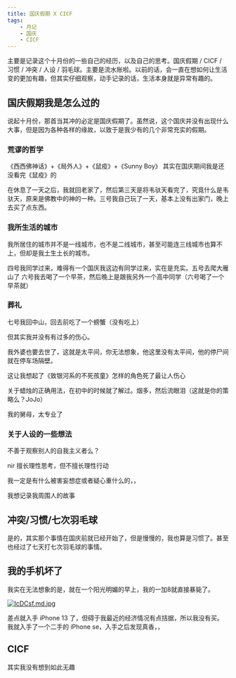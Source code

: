 ```yaml
---
title: 国庆假期 X CICF
tags:
    - 月记
    - 国庆
    - CICF
---
```


主要是记录这个十月份的一些自己的经历，以及自己的思考。国庆假期 / CICF / 习惯 / 冲突 / 人设 / 羽毛球。主要是流水账啦。以前的话，会一直在想如何让生活变的更加有趣，但其实仔细观察，动手记录的话，生活本身就是异常有趣的。

## 国庆假期我是怎么过的

说起十月份，那首当其冲的必定是国庆假期了。虽然说，这个国庆并没有出现什么大事，但是因为各种各样的缘故，以致于是我少有的几个非常充实的假期。

### 荒谬的哲学

《西西佛神话》+《局外人》+《鼠疫》+《Sunny Boy》
其实在国庆期间我是还没看完《鼠疫》的

在休息了一天之后，我就回老家了，然后第三天是将韦驮天看完了，究竟什么是韦驮天，原来是佛教中的神的一种。三号我自己玩了一天，基本上没有出家门，晚上去买了点东西。

### 我所生活的城市

我所居住的城市并不是一线城市，也不是二线城市，甚至可能连三线城市也算不上，但却是我土生土长的城市。

四号我同学过来，难得有一个国庆我这边有同学过来，实在是充实。五号去爬大雁山了
六号我去喝了一个早茶，然后晚上是跟我另外一个高中同学（六号喝了一个早茶就）

### 葬礼

七号我回中山，回去前吃了一个螃蟹（没有吃上）

但其实我并没有有过多的伤心。

我外婆也要去世了，这就是太平间，你无法想象，他这里没有太平间，他的停尸间就在停车场隔壁。

这让我想起了《致银河系的不死孩童》怎样的角色死了最让人伤心

关于蜡烛的正确用法，在初中的时候就了解过。烟多，然后流眼泪（这就是你的策略么？JoJo）

我的舅母，太专业了

### 关于人设的一些想法

不善于观察别人的自我主义者么？

nir 擅长理性思考，但不擅长理性行动

我一定是有什么被害妄想症或者疑心重什么的，，

我想记录我周围人的故事

## 冲突/习惯/七次羽毛球

是的，其实那个事情在国庆前就已经开始了，但是慢慢的，我也算是习惯了。甚至也经过了七天打七次羽毛球的事情。

## 我的手机坏了

我实在无法想象的是，就在一个阳光明媚的早上，我的一加8就直接暴毙了。

[![IcDCsf.md.jpg](https://z3.ax1x.com/2021/11/14/IcDCsf.md.jpg)](https://imgtu.com/i/IcDCsf)

差点就入手 iPhone 13 了，但碍于我最近的经济情况有点拮据，所以我没有买。我就入手了一个二手的 iPhone se，入手之后发现真香，，

## CICF

其实我没有想到如此无趣

<!-- 
- [x]  我将韦驮天看完了，究竟什么是韦驮天，原来是佛教中的神的一种，，
- [x]  关于那个纪录片，确实可以看一下。
- [x]  关于今天的我的步数如何计算的一个问题
- [x]  关于我国庆假期将企业微信删除了的一个时期
- [x]  关于每天学习一个小时的时期

- 我要开始我的 caw 的一个工作了
- 关于国庆假期我这边的一个小记录

关于什么是劣币驱逐良币

就不像一个活人

我人生第一次通宵就是给的 seed 吧
-->

